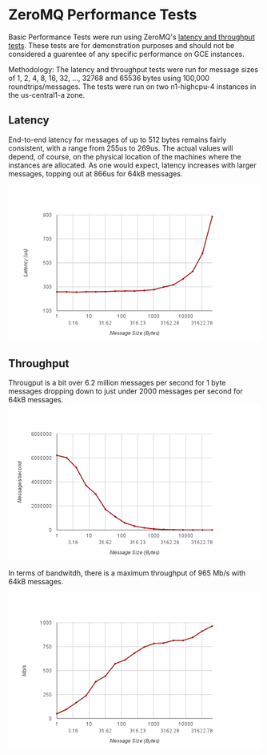 ZeroMQ Performance Tests
========================

Basic Performance Tests were run using ZeroMQ's [latency and throughput tests](http://www.zeromq.org/results:perf-howto).  These tests are for demonstration purposes and should not be considered a guarentee of any specific performance on GCE instances. 

Methodology:
The latency and throughput tests were run for message sizes of 1, 2, 4, 8, 16, 32, ..., 32768 and 65536 bytes using 100,000 roundtrips/messages.  The tests were run on two n1-highcpu-4 instances in the us-central1-a zone.

Latency
-------

End-to-end latency for messages of up to 512 bytes remains fairly consistent, with a range from 255us to 269us.  The actual values will depend, of course, on the physical location of the machines where the instances are allocated.  As one would expect, latency increases with larger messages, topping out at 866us for 64kB messages.

![Latency](graphs/latency.png?raw=true)

Throughput
----------

Througput is a bit over 6.2 million messages per second for 1 byte messages dropping down to just under 2000 messages per second for 64kB messages. 
![ThroughputMsg](graphs/thr_msg.png?raw=true)

In terms of bandwitdh, there is a maximum throughput of 965 Mb/s with 64kB messages. 

![ThroughputMb](graphs/thr_mb.png?raw=true)

